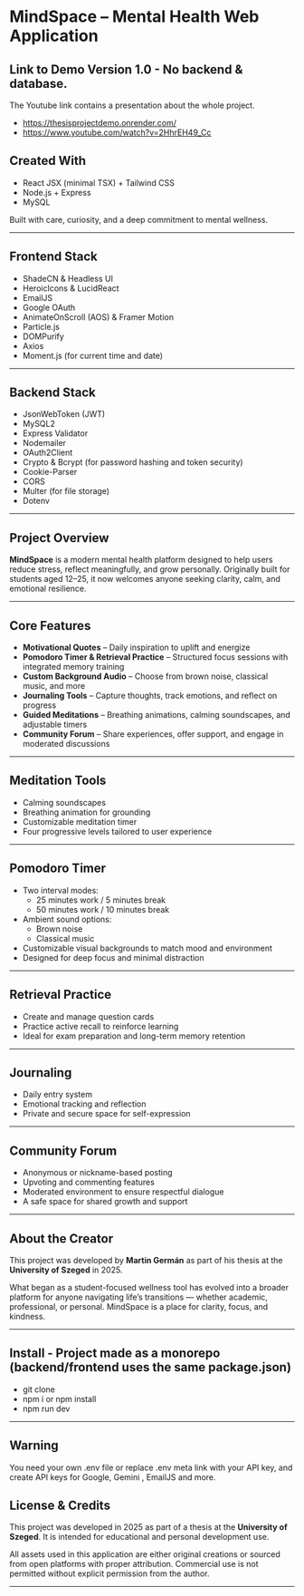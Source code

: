 # MindSpace – Mental Health Web Application

## Link to Demo Version 1.0 - No backend & database. <br> 
The Youtube link contains a presentation about the whole project.
- https://thesisprojectdemo.onrender.com/ 
- https://www.youtube.com/watch?v=2HhrEH49_Cc

## Created With
- React JSX (minimal TSX) + Tailwind CSS  
- Node.js + Express  
- MySQL  

Built with care, curiosity, and a deep commitment to mental wellness.

---

## Frontend Stack
- ShadeCN & Headless UI  
- HeroicIcons & LucidReact  
- EmailJS  
- Google OAuth  
- AnimateOnScroll (AOS) & Framer Motion  
- Particle.js  
- DOMPurify  
- Axios  
- Moment.js (for current time and date)

---

## Backend Stack
- JsonWebToken (JWT)  
- MySQL2  
- Express Validator  
- Nodemailer  
- OAuth2Client  
- Crypto & Bcrypt (for password hashing and token security)  
- Cookie-Parser  
- CORS  
- Multer (for file storage)  
- Dotenv

---

## Project Overview
**MindSpace** is a modern mental health platform designed to help users reduce stress, reflect meaningfully, and grow personally. Originally built for students aged 12–25, it now welcomes anyone seeking clarity, calm, and emotional resilience.

---

## Core Features
- **Motivational Quotes** – Daily inspiration to uplift and energize  
- **Pomodoro Timer & Retrieval Practice** – Structured focus sessions with integrated memory training  
- **Custom Background Audio** – Choose from brown noise, classical music, and more  
- **Journaling Tools** – Capture thoughts, track emotions, and reflect on progress  
- **Guided Meditations** – Breathing animations, calming soundscapes, and adjustable timers  
- **Community Forum** – Share experiences, offer support, and engage in moderated discussions

---

## Meditation Tools
- Calming soundscapes  
- Breathing animation for grounding  
- Customizable meditation timer  
- Four progressive levels tailored to user experience

---

## Pomodoro Timer
- Two interval modes:
  - 25 minutes work / 5 minutes break  
  - 50 minutes work / 10 minutes break  
- Ambient sound options:
  - Brown noise  
  - Classical music  
- Customizable visual backgrounds to match mood and environment  
- Designed for deep focus and minimal distraction

---

## Retrieval Practice
- Create and manage question cards  
- Practice active recall to reinforce learning  
- Ideal for exam preparation and long-term memory retention

---

## Journaling
- Daily entry system  
- Emotional tracking and reflection  
- Private and secure space for self-expression

---

## Community Forum
- Anonymous or nickname-based posting  
- Upvoting and commenting features  
- Moderated environment to ensure respectful dialogue  
- A safe space for shared growth and support

---

## About the Creator
This project was developed by **Martin Germán** as part of his thesis at the **University of Szeged** in 2025.

What began as a student-focused wellness tool has evolved into a broader platform for anyone navigating life’s transitions — whether academic, professional, or personal. MindSpace is a place for clarity, focus, and kindness.

---

## Install - Project made as a monorepo (backend/frontend uses the same package.json)
- git clone
- npm i or npm install
- npm run dev
---
## Warning
You need your own .env file or replace .env meta link with your API key, and create API keys for Google, Gemini , EmailJS and more.

## License & Credits
This project was developed in 2025 as part of a thesis at the **University of Szeged**. It is intended for educational and personal development use.

All assets used in this application are either original creations or sourced from open platforms with proper attribution. Commercial use is not permitted without explicit permission from the author.

---
